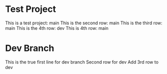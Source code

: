 # Test Project
This is a test project: main
This is the second row: main
This is the third row: main
This is the 4th row: dev
This is 4th row: main

# Dev Branch
This is the true first line for dev branch
Second row for dev
Add 3rd row to dev